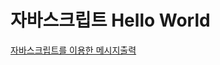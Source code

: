 # 자바스크립트 Hello World

[자바스크립트를 이용한 메시지출력](https://htmlpreview.github.io/?https://github.com/tae-yi/Html5/blob/master/helloworld/index.html)